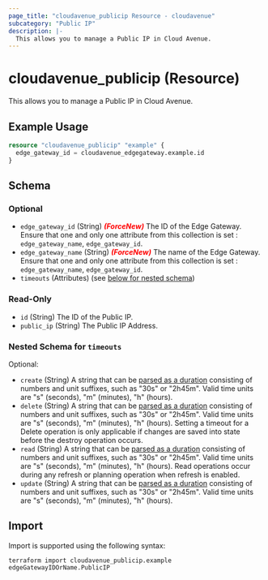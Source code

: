 ```yaml
---
page_title: "cloudavenue_publicip Resource - cloudavenue"
subcategory: "Public IP"
description: |-
  This allows you to manage a Public IP in Cloud Avenue.
---
```


# cloudavenue_publicip (Resource)

This allows you to manage a Public IP in Cloud Avenue.

## Example Usage

```terraform
resource "cloudavenue_publicip" "example" {
  edge_gateway_id = cloudavenue_edgegateway.example.id
}
```

<!-- schema generated by tfplugindocs -->
## Schema

### Optional

- `edge_gateway_id` (String) <i style="color:red;font-weight: bold">(ForceNew)</i> The ID of the Edge Gateway. Ensure that one and only one attribute from this collection is set : `edge_gateway_name`, `edge_gateway_id`.
- `edge_gateway_name` (String) <i style="color:red;font-weight: bold">(ForceNew)</i> The name of the Edge Gateway. Ensure that one and only one attribute from this collection is set : `edge_gateway_name`, `edge_gateway_id`.
- `timeouts` (Attributes) (see [below for nested schema](#nestedatt--timeouts))

### Read-Only

- `id` (String) The ID of the Public IP.
- `public_ip` (String) The Public IP Address.

<a id="nestedatt--timeouts"></a>
### Nested Schema for `timeouts`

Optional:

- `create` (String) A string that can be [parsed as a duration](https://pkg.go.dev/time#ParseDuration) consisting of numbers and unit suffixes, such as "30s" or "2h45m". Valid time units are "s" (seconds), "m" (minutes), "h" (hours).
- `delete` (String) A string that can be [parsed as a duration](https://pkg.go.dev/time#ParseDuration) consisting of numbers and unit suffixes, such as "30s" or "2h45m". Valid time units are "s" (seconds), "m" (minutes), "h" (hours). Setting a timeout for a Delete operation is only applicable if changes are saved into state before the destroy operation occurs.
- `read` (String) A string that can be [parsed as a duration](https://pkg.go.dev/time#ParseDuration) consisting of numbers and unit suffixes, such as "30s" or "2h45m". Valid time units are "s" (seconds), "m" (minutes), "h" (hours). Read operations occur during any refresh or planning operation when refresh is enabled.
- `update` (String) A string that can be [parsed as a duration](https://pkg.go.dev/time#ParseDuration) consisting of numbers and unit suffixes, such as "30s" or "2h45m". Valid time units are "s" (seconds), "m" (minutes), "h" (hours).

## Import

Import is supported using the following syntax:
```shell
terraform import cloudavenue_publicip.example edgeGatewayIDOrName.PublicIP
```